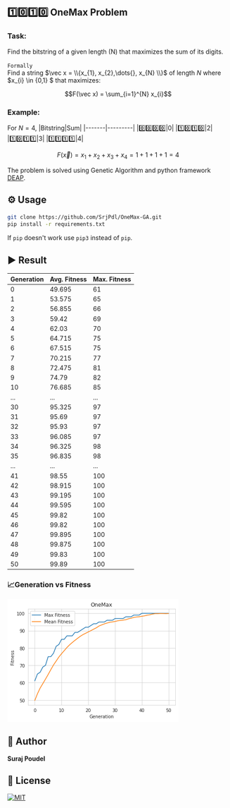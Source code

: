 ## 1️⃣0️⃣1️⃣0️⃣ OneMax Problem
### Task:
Find the bitstring of a given length (N) that maximizes the sum of its digits.

`Formally`\
Find a string $\vec x = \\{x_{1}, x_{2},\dots{}, x_{N} \\}$ of length $N$ where $x_{i} \in \{0,1\} $ that maximizes:

$$F(\vec x) = \sum_{i=1}^{N} x_{i}$$

### Example:
For $N = 4$,
|Bitstring|Sum|
|-------|---------|
|0️⃣0️⃣0️⃣0️⃣|$0$|
|1️⃣0️⃣1️⃣0️⃣|$2$|
|1️⃣0️⃣1️⃣1️⃣|$3$|
|1️⃣1️⃣1️⃣1️⃣|$4$|

$$F(\vec x) = x_{1} + x_{2} + x_{3} + x_{4} = 1 + 1 + 1 + 1 = 4$$

The problem is solved using Genetic Algorithm and python framework [DEAP](https://deap.readthedocs.io/en/master/).

## ⚙ Usage
```bash
git clone https://github.com/SrjPdl/OneMax-GA.git
pip install -r requirements.txt
```
If `pip` doesn't work use `pip3` instead of `pip`.

## ▶ Result
|Generation|Avg. Fitness|Max. Fitness|
|---------|-------------|-------------|
0  	|   	49.695	|61 
1  	|   	53.575	|65 
2  	|   	56.855	|66 
3  	|   	59.42 	|69 
4  	|   	62.03 	|70 
5  	|   	64.715	|75 
6  	|   	67.515	|75 
7  	|   	70.215	|77 
8  	|   	72.475	|81 
9  	|   	74.79 	|82 
10 	|   	76.685	|85 
... |   	...	    |...
30 	|   	95.325	|97 
31 	|   	95.69 	|97 
32 	|   	95.93 	|97 
33 	|   	96.085	|97 
34 	|   	96.325	|98 
35 	|   	96.835	|98 
... |   	...	    |...
41 	|   	98.55 	|100
42 	|   	98.915	|100
43 	|   	99.195	|100
44 	|   	99.595	|100
45 	|   	99.82 	|100
46 	|   	99.82 	|100
47 	|   	99.895	|100
48 	|   	99.875	|100
49 	|   	99.83 	|100
50 	|   	99.89 	|100

### 📈Generation vs Fitness
![Generation vs Fitness](res/output.png)

## 🚀 Author
**Suraj Poudel**

## 📝 License
[![MIT](https://img.shields.io/badge/License-MIT-blue.svg)](https://opensource.org/licenses/MIT)



